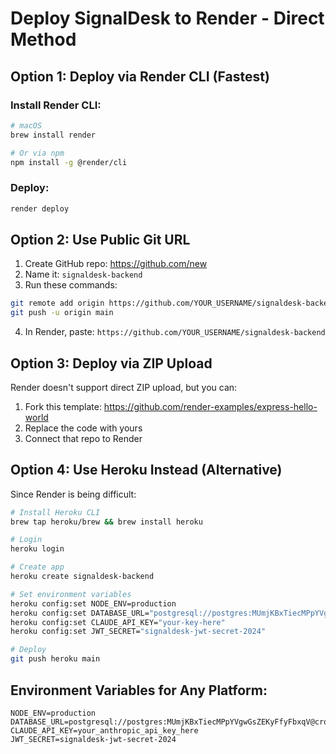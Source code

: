 # Deploy SignalDesk to Render - Direct Method

## Option 1: Deploy via Render CLI (Fastest)

### Install Render CLI:
```bash
# macOS
brew install render

# Or via npm
npm install -g @render/cli
```

### Deploy:
```bash
render deploy
```

## Option 2: Use Public Git URL

1. Create GitHub repo: https://github.com/new
2. Name it: `signaldesk-backend`
3. Run these commands:

```bash
git remote add origin https://github.com/YOUR_USERNAME/signaldesk-backend.git
git push -u origin main
```

4. In Render, paste: `https://github.com/YOUR_USERNAME/signaldesk-backend`

## Option 3: Deploy via ZIP Upload

Render doesn't support direct ZIP upload, but you can:

1. Fork this template: https://github.com/render-examples/express-hello-world
2. Replace the code with yours
3. Connect that repo to Render

## Option 4: Use Heroku Instead (Alternative)

Since Render is being difficult:

```bash
# Install Heroku CLI
brew tap heroku/brew && brew install heroku

# Login
heroku login

# Create app
heroku create signaldesk-backend

# Set environment variables
heroku config:set NODE_ENV=production
heroku config:set DATABASE_URL="postgresql://postgres:MUmjKBxTiecMPpYVgwGsZEKyFfyFbxqV@crossover.proxy.rlwy.net:56706/railway"
heroku config:set CLAUDE_API_KEY="your-key-here"
heroku config:set JWT_SECRET="signaldesk-jwt-secret-2024"

# Deploy
git push heroku main
```

## Environment Variables for Any Platform:

```
NODE_ENV=production
DATABASE_URL=postgresql://postgres:MUmjKBxTiecMPpYVgwGsZEKyFfyFbxqV@crossover.proxy.rlwy.net:56706/railway
CLAUDE_API_KEY=your_anthropic_api_key_here
JWT_SECRET=signaldesk-jwt-secret-2024
```